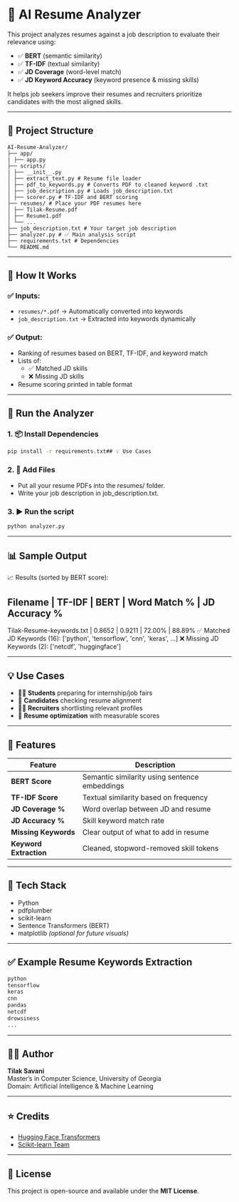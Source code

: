 # 🤖 AI Resume Analyzer

This project analyzes resumes against a job description to evaluate their relevance using:

- ✅ **BERT** (semantic similarity)
- ✅ **TF-IDF** (textual similarity)
- ✅ **JD Coverage** (word-level match)
- ✅ **JD Keyword Accuracy** (keyword presence & missing skills)

It helps job seekers improve their resumes and recruiters prioritize candidates with the most aligned skills.

---

## 📁 Project Structure
```
AI-Resume-Analyzer/
├── app/
| ├── app.py
├── scripts/
| ├── __init__.py
│ ├── extract_text.py # Resume file loader
│ ├── pdf_to_keywords.py # Converts PDF to cleaned keyword .txt
│ ├── job_description.py # Loads job_description.txt
│ ├── scorer.py # TF-IDF and BERT scoring
├── resumes/ # Place your PDF resumes here
│ ├── Tilak-Resume.pdf
│ ├── Resume1.pdf
│ └── ...
├── job_description.txt # Your target job description
├── analyzer.py # ✅ Main analysis script
├── requirements.txt # Dependencies
└── README.md
```
---

## 🔧 How It Works

### ✅ Inputs:

- `resumes/*.pdf` → Automatically converted into keywords
- `job_description.txt` → Extracted into keywords dynamically

### ✅ Output:

- Ranking of resumes based on BERT, TF-IDF, and keyword match
- Lists of:
  - ✅ Matched JD skills
  - ❌ Missing JD skills
- Resume scoring printed in table format

---

## 🚀 Run the Analyzer

### 1. 📦 Install Dependencies

```bash
pip install -r requirements.txt## 💡 Use Cases
```

### 2. 📂 Add Files

- Put all your resume PDFs into the resumes/ folder.
- Write your job description in job_description.txt.

### 3. ▶️ Run the script

```bash
python analyzer.py
```

---

## 📊 Sample Output

📈 Results (sorted by BERT score):

## Filename | TF-IDF | BERT | Word Match % | JD Accuracy %

Tilak-Resume-keywords.txt | 0.8652 | 0.9211 | 72.00% | 88.89%
✅ Matched JD Keywords (16): ['python', 'tensorflow', 'cnn', 'keras', ...]
❌ Missing JD Keywords (2): ['netcdf', 'huggingface']

---

## 💡 Use Cases

- 🧑‍🎓 **Students** preparing for internship/job fairs
- 🧠 **Candidates** checking resume alignment
- 🧑‍💼 **Recruiters** shortlisting relevant profiles
- 🎯 **Resume optimization** with measurable scores

---

## 🧠 Features

| Feature             | Description                                         |
|---------------------|-----------------------------------------------------|
| **BERT Score**      | Semantic similarity using sentence embeddings       |
| **TF-IDF Score**    | Textual similarity based on frequency               |
| **JD Coverage %**   | Word overlap between JD and resume                  |
| **JD Accuracy %**   | Skill keyword match rate                            |
| **Missing Keywords**| Clear output of what to add in resume               |
| **Keyword Extraction** | Cleaned, stopword-removed skill tokens           |

---

## 🧰 Tech Stack

- Python
- pdfplumber
- scikit-learn
- Sentence Transformers (BERT)
- matplotlib *(optional for future visuals)*

---

## ✅ Example Resume Keywords Extraction

```txt
python
tensorflow
keras
cnn
pandas
netcdf
drowsiness
...

```
---

## 🙋‍♂️ Author

**Tilak Savani**  
Master’s in Computer Science, University of Georgia  
Domain: Artificial Intelligence & Machine Learning  

---

## ⭐ Credits

- [Hugging Face Transformers](https://huggingface.co/)
- [Scikit-learn Team](https://scikit-learn.org/)

---

## 📄 License

This project is open-source and available under the **MIT License**.
